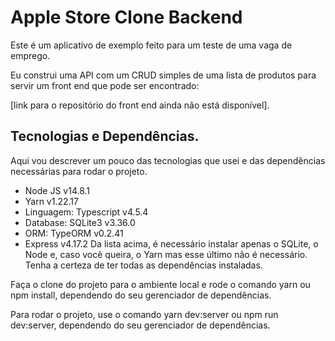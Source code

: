 # Apple Store Clone Backend

Este é um aplicativo de exemplo feito para um teste de uma vaga de emprego.

Eu construi uma API com um CRUD simples de uma lista de produtos para servir um front end que pode ser encontrado:

[link para o repositório do front end ainda não está disponível].

## Tecnologias e Dependências.

Aqui vou descrever um pouco das tecnologias que usei e das dependências necessárias para rodar o projeto.

- Node JS v14.8.1
- Yarn v1.22.17
- Linguagem: Typescript v4.5.4
- Database: SQLite3 v3.36.0
- ORM: TypeORM v0.2.41
- Express v4.17.2
Da lista acima, é necessário instalar apenas o SQLite, o Node e, caso você queira, o Yarn mas esse último não é necessário.
Tenha a certeza de ter todas as dependências instaladas.

Faça o clone do projeto para o ambiente local e rode o comando yarn ou npm install, dependendo do seu gerenciador de dependências.

Para rodar o projeto, use o comando yarn dev:server ou npm run dev:server, dependendo do seu gerenciador de dependências.

